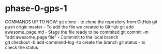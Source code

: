 # phase-0-gps-1
COMMANDS UP TO NOW:
git clone - to clone the repository from GitHub
git push origin master - To add the file we created to GitHub
git add awesome_page.md - Stage the file ready to be commited 
git commit -m "add awesome_page file" - Commmit to the local branch  
git checkout -b add-command-log -to create the branch
git status - to check the status